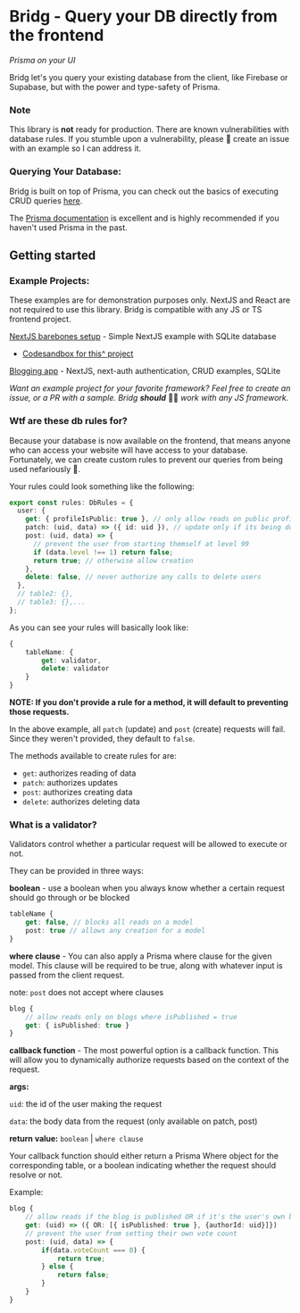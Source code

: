 # Bridg - Query your DB directly from the frontend

_Prisma on your UI_

Bridg let's you query your existing database from the client, like Firebase or Supabase, but with the power and type-safety of Prisma.

### Note

This library is **not** ready for production. There are known vulnerabilities with database rules. If you stumble upon a vulnerability, please 🙏 create an issue with an example so I can address it.

### Querying Your Database:

Bridg is built on top of Prisma, you can check out the basics of executing CRUD queries [here](https://www.prisma.io/docs/concepts/components/prisma-client/crud).

The [Prisma documentation](https://www.prisma.io/docs/getting-started) is excellent and is highly recommended if you haven't used Prisma in the past.

## Getting started

### Example Projects:

These examples are for demonstration purposes only. NextJS and React are not required to use this library. Bridg is compatible with any JS or TS frontend project.

[NextJS barebones setup](./examples/next-basic/) - Simple NextJS example with SQLite database

- [Codesandbox for this^ project](https://codesandbox.io/p/github/JoeRoddy/bridg-examples-nextjs/draft/laughing-alex?f[…]6s78wfs%2522%255D%252C%2522hideCodeEditor%2522%253Afalse%257D)

[Blogging app](./examples/next-nextauth-blogs/) - NextJS, next-auth authentication, CRUD examples, SQLite

_Want an example project for your favorite framework? Feel free to create an issue, or a PR with a sample. Bridg **should**_ 🤷‍♂️ _work with any JS framework._

### Wtf are these db rules for?

Because your database is now available on the frontend, that means anyone who can access your website will have access to your database. Fortunately, we can create custom rules to prevent our queries from being used nefariously 🥷.

Your rules could look something like the following:

```ts
export const rules: DbRules = {
  user: {
    get: { profileIsPublic: true }, // only allow reads on public profiles
    patch: (uid, data) => ({ id: uid }), // update only if its being done by the user
    post: (uid, data) => {
      // prevent the user from starting themself at level 99
      if (data.level !== 1) return false;
      return true; // otherwise allow creation
    },
    delete: false, // never authorize any calls to delete users
  },
  // table2: {},
  // table3: {},...
};
```

As you can see your rules will basically look like:

```ts
{
    tableName: {
        get: validator,
        delete: validator
    }
}
```

**NOTE: If you don't provide a rule for a method, it will default to preventing those requests.**

In the above example, all `patch` (update) and `post` (create) requests will fail. Since they weren't provided, they default to `false`.

The methods available to create rules for are:

- `get`: authorizes reading of data
- `patch`: authorizes updates
- `post`: authorizes creating data
- `delete`: authorizes deleting data

### What is a validator?

Validators control whether a particular request will be allowed to execute or not.

They can be provided in three ways:

**boolean** - use a boolean when you always know whether a certain request should go through or be blocked

```ts
tableName {
    get: false, // blocks all reads on a model
    post: true // allows any creation for a model
}
```

**where clause** - You can also apply a Prisma where clause for the given model. This clause will be required to be true, along with whatever input is passed from the client request.

note: `post` does not accept where clauses

```ts
blog {
    // allow reads only on blogs where isPublished = true
    get: { isPublished: true }
}
```

**callback function** - The most powerful option is a callback function. This will allow you to dynamically authorize requests based on the context of the request.

**args:**

`uid`: the id of the user making the request

`data`: the body data from the request (only available on patch, post)

**return value:** `boolean` | `where clause`

Your callback function should either return a Prisma Where object for the corresponding table, or a boolean indicating whether the request should resolve or not.

Example:

```ts
blog {
    // allow reads if the blog is published OR if it's the user's own blog
    get: (uid) => ({ OR: [{ isPublished: true }, {authorId: uid}]})
    // prevent the user from setting their own vote count
    post: (uid, data) => {
        if(data.voteCount === 0) {
            return true;
        } else {
            return false;
        }
    }
}
```
